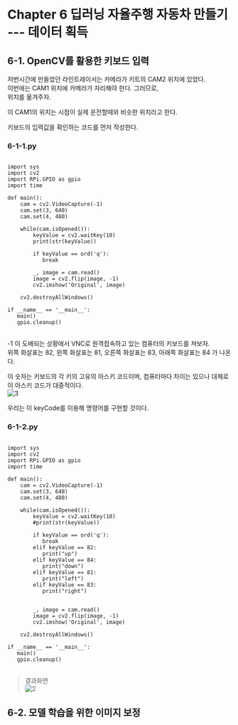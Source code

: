 # Chapter 6 딥러닝 자율주행 자동차 만들기 --- 데이터 획득

## 6-1. OpenCV를 활용한 키보드 입력

저번시간에 만들었던 라인트레이서는 카메라가 키트의 CAM2 위치에 있었다.               
이번에는 CAM1 위치에 카메라가 자리해야 한다. 그러므로,         
위치를 옮겨주자.

이 CAM1의 위치는 시점이 실제 운전할때와 비슷한 위치라고 한다.

키보드의 입력값을 확인하는 코드를 먼저 작성한다.

### 6-1-1.py
<pre>
<code>
import sys
import cv2
import RPi.GPIO as gpio
import time

def main():
    cam = cv2.VideoCapture(-1)
    cam.set(3, 640)
    cam.set(4, 480)
    
    while(cam.isOpened()):
        keyValue = cv2.waitKey(10)
        print(str(keyValue))
        
        if keyValue == ord('q'):
           break
           
        _, image = cam.read()
        image = cv2.flip(image, -1)
        cv2.imshow('Original', image)
        
    cv2.destroyAllWindows()
    
if __name__ == '__main__':
   main()
   gpio.cleanup()
</code>
</pre>

-1 이 도배되는 상황에서 VNC로 원격접속하고 있는 컴퓨터의 키보드를 쳐보자.              
위쪽 화살표는 82, 왼쪽 화살표는 81, 오른쪽 화살표는 83, 아래쪽 화살표는 84 가 나온다.            

이 숫자는 키보드의 각 키의 고유의 아스키 코드이며, 컴퓨터마다 차이는 있으나 대체로 이 아스키 코드가 대중적이다.           
![3](https://user-images.githubusercontent.com/64456822/182518585-729211ce-8375-45c4-95df-d700c4cb570f.JPG)

우리는 이 keyCode를 이용해 명령어를 구현할 것이다.

### 6-1-2.py
<pre>
<code>
import sys
import cv2
import RPi.GPIO as gpio
import time

def main():
    cam = cv2.VideoCapture(-1)
    cam.set(3, 640)
    cam.set(4, 480)
    
    while(cam.isOpened()):
        keyValue = cv2.waitKey(10)
        #print(str(keyValue))
        
        if keyValue == ord('q'):
           break
        elif keyValue == 82:
           print("up")
        elif keyValue == 84:
           print("down")
        elif keyValue == 81:
           print("left")
        elif keyValue == 83:
           print("right")
           
           
        _, image = cam.read()
        image = cv2.flip(image, -1)
        cv2.imshow('Original', image)
        
    cv2.destroyAllWindows()
    
if __name__ == '__main__':
   main()
   gpio.cleanup()
</code>
</pre>

> 결과화면                           
> ![2](https://user-images.githubusercontent.com/64456822/182518380-af9d143c-22fd-412f-9282-cbeecd54c972.JPG)

## 6-2. 모델 학습을 위한 이미지 보정



